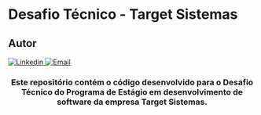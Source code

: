 <h1>Desafio Técnico - Target Sistemas</h1>

<h2>Autor</h2>

<a href="https://www.linkedin.com/in/bernardo-cruz-dev/">
  <img alt="Linkedin" src="https://img.shields.io/badge/linkedin-%230077B5.svg?style=for-the-badge&logo=linkedin&logoColor=white">
</a>

<a href="mailto:bernardo.bcruz@gmail.com">
  <img alt="Email" src="https://img.shields.io/badge/Gmail-D14836?style=for-the-badge&logo=gmail&logoColor=white">
</a>

<h3 align="center">Este repositório contém o código desenvolvido para o Desafio Técnico do Programa de Estágio em desenvolvimento de software da empresa Target Sistemas.</h3>
